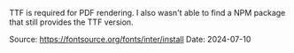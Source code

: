 TTF is required for PDF rendering. I also wasn't able to find a NPM package that still provides the TTF version.

Source: https://fontsource.org/fonts/inter/install
Date: 2024-07-10
